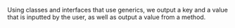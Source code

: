 Using classes and interfaces that use generics, we output a key and a value that is inputted by the user, as well as output a value from a method.
